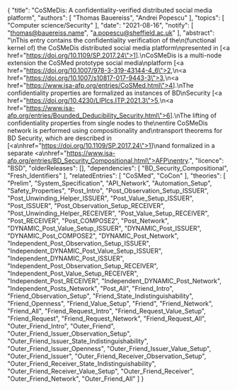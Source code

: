 {
    "title": "CoSMeDis: A confidentiality-verified distributed social media platform",
    "authors": [
        "Thomas Bauereiss",
        "Andrei Popescu"
    ],
    "topics": [
        "Computer science/Security"
    ],
    "date": "2021-08-16",
    "notify": [
        "thomas@bauereiss.name",
        "a.popescu@sheffield.ac.uk"
    ],
    "abstract": "\nThis entry contains the confidentiality verification of the\n(functional kernel of) the CoSMeDis  distributed social media platform\npresented in [<a href=\"https://doi.org/10.1109/SP.2017.24\">1</a>].\nCoSMeDis is a multi-node extension the CoSMed prototype social media\nplatform [<a href=\"https://doi.org/10.1007/978-3-319-43144-4_6\">2</a>,\n<a href=\"https://doi.org/10.1007/s10817-017-9443-3\">3</a>,\n<a href=\"https://www.isa-afp.org/entries/CoSMed.html\">4</a>].\nThe confidentiality properties are formalized as instances of BD\nSecurity [<a href=\"https://doi.org/10.4230/LIPIcs.ITP.2021.3\">5</a>,\n<a href=\"https://www.isa-afp.org/entries/Bounded_Deducibility_Security.html\">6</a>].\nThe lifting of confidentiality properties from single nodes to the\nentire CoSMeDis network is performed using compositionality and\ntransport theorems for BD Security, which are described in [<a\nhref=\"https://doi.org/10.1109/SP.2017.24\">1</a>]\nand formalized in a separate <a\nhref=\"https://www.isa-afp.org/entries/BD_Security_Compositional.html\">AFP\nentry</a>.",
    "licence": "BSD",
    "olderReleases": [],
    "dependencies": [
        "BD_Security_Compositional",
        "Fresh_Identifiers"
    ],
    "relatedEntries": [
        "CoSMed",
        "CoCon"
    ],
    "theories": [
        "Prelim",
        "System_Specification",
        "API_Network",
        "Automation_Setup",
        "Safety_Properties",
        "Post_Intro",
        "Post_Observation_Setup_ISSUER",
        "Post_Unwinding_Helper_ISSUER",
        "Post_Value_Setup_ISSUER",
        "Post_ISSUER",
        "Post_Observation_Setup_RECEIVER",
        "Post_Unwinding_Helper_RECEIVER",
        "Post_Value_Setup_RECEIVER",
        "Post_RECEIVER",
        "Post_COMPOSE2",
        "Post_Network",
        "DYNAMIC_Post_Value_Setup_ISSUER",
        "DYNAMIC_Post_ISSUER",
        "DYNAMIC_Post_COMPOSE2",
        "DYNAMIC_Post_Network",
        "Independent_Post_Observation_Setup_ISSUER",
        "Independent_DYNAMIC_Post_Value_Setup_ISSUER",
        "Independent_DYNAMIC_Post_ISSUER",
        "Independent_Post_Observation_Setup_RECEIVER",
        "Independent_Post_Value_Setup_RECEIVER",
        "Independent_Post_RECEIVER",
        "Independent_DYNAMIC_Post_Network",
        "Independent_Posts_Network",
        "Post_All",
        "Friend_Intro",
        "Friend_Observation_Setup",
        "Friend_State_Indistinguishability",
        "Friend_Openness",
        "Friend_Value_Setup",
        "Friend",
        "Friend_Network",
        "Friend_All",
        "Friend_Request_Intro",
        "Friend_Request_Value_Setup",
        "Friend_Request",
        "Friend_Request_Network",
        "Friend_Request_All",
        "Outer_Friend_Intro",
        "Outer_Friend",
        "Outer_Friend_Issuer_Observation_Setup",
        "Outer_Friend_Issuer_State_Indistinguishability",
        "Outer_Friend_Issuer_Openness",
        "Outer_Friend_Issuer_Value_Setup",
        "Outer_Friend_Issuer",
        "Outer_Friend_Receiver_Observation_Setup",
        "Outer_Friend_Receiver_State_Indistinguishability",
        "Outer_Friend_Receiver_Value_Setup",
        "Outer_Friend_Receiver",
        "Outer_Friend_Network",
        "Outer_Friend_All"
    ]
}